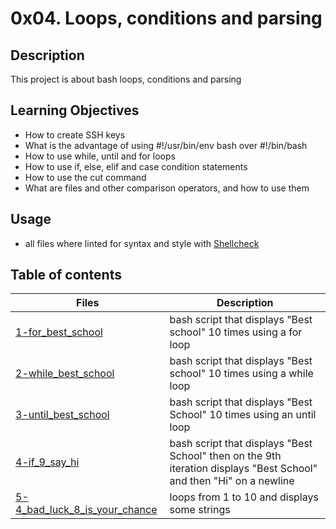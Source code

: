 # 0x04. Loops, conditions and parsing

## Description

This project is about bash loops, conditions and parsing

## Learning Objectives

* How to create SSH keys
* What is the advantage of using #!/usr/bin/env bash over #!/bin/bash
* How to use while, until and for loops
* How to use if, else, elif and case condition statements
* How to use the cut command
* What are files and other comparison operators, and how to use them

## Usage
* all files where linted for syntax and style with [Shellcheck](https://github.com/koalaman/shellcheck/wiki/SC2034)

## Table of contents
Files | Description
----- | -----------
[1-for_best_school](./1-for_best_school) | bash script that displays "Best school" 10 times using a for loop
[2-while_best_school](./2-while_best_school)  | bash script that displays "Best school" 10 times  using a while loop
[3-until_best_school](./3-until_best_school)  | bash script that displays "Best School" 10 times using an until loop
[4-if_9_say_hi](./4-if_9_say_hi)  | bash script that displays "Best School" then on the 9th iteration displays "Best School" and then "Hi" on a newline
[5-4_bad_luck_8_is_your_chance](./5-4_bad_luck_8_is_your_chance)  | loops from 1 to 10 and displays some strings